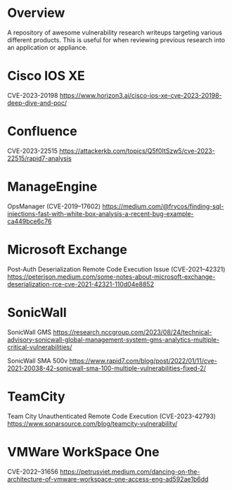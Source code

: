 # Overview

A repository of awesome vulnerability research writeups targeting various different products. This is useful for when reviewing previous research into an application or appliance.

# Cisco IOS XE

CVE-2023-20198
https://www.horizon3.ai/cisco-ios-xe-cve-2023-20198-deep-dive-and-poc/

# Confluence

CVE-2023-22515
https://attackerkb.com/topics/Q5f0ItSzw5/cve-2023-22515/rapid7-analysis

# ManageEngine

OpsManager (CVE-2019–17602)
https://medium.com/@frycos/finding-sql-injections-fast-with-white-box-analysis-a-recent-bug-example-ca449bce6c76

# Microsoft Exchange

Post-Auth Deserialization Remote Code Execution Issue (CVE-2021–42321) https://peterjson.medium.com/some-notes-about-microsoft-exchange-deserialization-rce-cve-2021-42321-110d04e8852

# SonicWall

SonicWall GMS
https://research.nccgroup.com/2023/08/24/technical-advisory-sonicwall-global-management-system-gms-analytics-multiple-critical-vulnerabilities/

SonicWall SMA 500v
https://www.rapid7.com/blog/post/2022/01/11/cve-2021-20038-42-sonicwall-sma-100-multiple-vulnerabilities-fixed-2/

# TeamCity

Team City Unauthenticated Remote Code Execution (CVE-2023-42793)
https://www.sonarsource.com/blog/teamcity-vulnerability/

# VMWare WorkSpace One

CVE-2022–31656 https://petrusviet.medium.com/dancing-on-the-architecture-of-vmware-workspace-one-access-eng-ad592ae1b6dd

